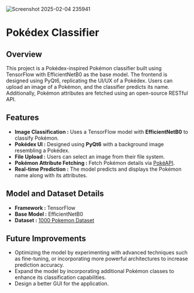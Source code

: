 ![Screenshot 2025-02-04 235941](https://github.com/user-attachments/assets/a6d4516f-3261-45b8-a7d8-97d7695aa154)


# Pokédex Classifier

## Overview

This project is a Pokédex-inspired Pokémon classifier built using TensorFlow with EfficientNetB0 as the base model. The frontend is designed using PyQt6, replicating the UI/UX of a Pokédex. Users can upload an image of a Pokémon, and the classifier predicts its name. Additionally, Pokémon attributes are fetched using an open-source RESTful API.

## Features
- **Image Classification :** Uses a TensorFlow model with **EfficientNetB0** to classify Pokémon.
- **Pokédex UI :** Designed using **PyQt6** with a background image resembling a Pokédex.
- **File Upload :** Users can select an image from their file system.
- **Pokémon Attribute Fetching :** Fetch Pokémon details via [PokéAPI](https://pokeapi.co/).
- **Real-time Prediction :** The model predicts and displays the Pokémon name along with its attributes.

## Model and Dataset Details
- **Framework :** TensorFlow
- **Base Model :** EfficientNetB0
- **Dataset :** [1000 Pokemon Dataset](https://www.kaggle.com/datasets/noodulz/pokemon-dataset-1000)

## Future Improvements
- Optimizing the model by experimenting with advanced techniques such as fine-tuning, or incorporating more powerful architectures to increase prediction accuracy.
- Expand the model by incorporating additional Pokémon classes to enhance its classification capabilities.
- Design a better GUI for the application.
